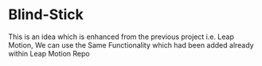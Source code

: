 # Blind-Stick
This is an idea which is enhanced from the previous project i.e. Leap Motion, We can use the Same Functionality which had been added already within Leap Motion Repo
